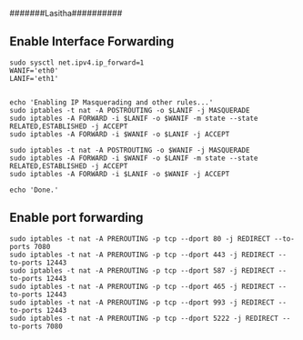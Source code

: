 #######Lasitha##########

## Enable Interface Forwarding
	
 
	sudo sysctl net.ipv4.ip_forward=1
	WANIF='eth0'
	LANIF='eth1'

	 
	echo 'Enabling IP Masquerading and other rules...'
	sudo iptables -t nat -A POSTROUTING -o $LANIF -j MASQUERADE
	sudo iptables -A FORWARD -i $LANIF -o $WANIF -m state --state RELATED,ESTABLISHED -j ACCEPT
	sudo iptables -A FORWARD -i $WANIF -o $LANIF -j ACCEPT

	sudo iptables -t nat -A POSTROUTING -o $WANIF -j MASQUERADE
	sudo iptables -A FORWARD -i $WANIF -o $LANIF -m state --state RELATED,ESTABLISHED -j ACCEPT
	sudo iptables -A FORWARD -i $LANIF -o $WANIF -j ACCEPT

	echo 'Done.'

## Enable port forwarding

	sudo iptables -t nat -A PREROUTING -p tcp --dport 80 -j REDIRECT --to-ports 7080
	sudo iptables -t nat -A PREROUTING -p tcp --dport 443 -j REDIRECT --to-ports 12443
	sudo iptables -t nat -A PREROUTING -p tcp --dport 587 -j REDIRECT --to-ports 12443
	sudo iptables -t nat -A PREROUTING -p tcp --dport 465 -j REDIRECT --to-ports 12443
	sudo iptables -t nat -A PREROUTING -p tcp --dport 993 -j REDIRECT --to-ports 12443
	sudo iptables -t nat -A PREROUTING -p tcp --dport 5222 -j REDIRECT --to-ports 7080
 
